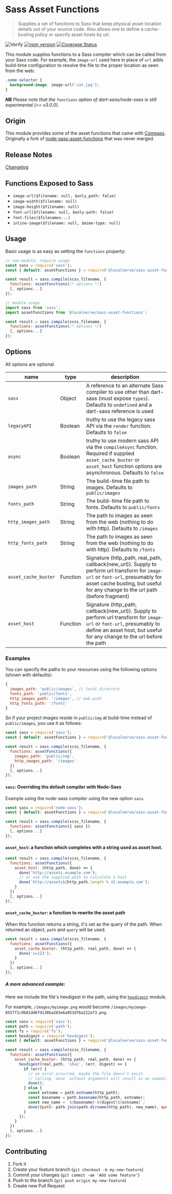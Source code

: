 # Sass Asset Functions

> Supplies a set of functions to Sass that keep physical asset location details out of your source code. Also allows one to define a cache-busting policy or specify asset hosts by url.

![Verify](https://github.com/localnerve/sass-asset-functions/workflows/Verify/badge.svg)
[![npm version](https://badge.fury.io/js/%40localnerve%2Fsass-asset-functions.svg)](https://badge.fury.io/js/%40localnerve%2Fsass-asset-functions)
[![Coverage Status](https://coveralls.io/repos/github/localnerve/sass-asset-functions/badge.svg?branch=master)](https://coveralls.io/github/localnerve/sass-asset-functions?branch=master)

This module supplies functions to a Sass compiler which can be called from your Sass code.
For example, the `image-url` used here in place of `url` adds build-time configuration to resolve the file to the proper location as seen from the web:

```css
.some-selector {
  background-image: image-url('cat.jpg');
}
```

_**NB** Please note that the `functions` option of dart-sass/node-sass is still experimental (>= v3.0.0)._

## Origin

This module provides some of the asset functions that came with [Compass](http://compass-style.org). Originally a fork of  [node-sass-asset-functions](https://github.com/fetch/node-sass-asset-functions) that was never merged.

## Release Notes

[Changelog](CHANGELOG.md)

## Functions Exposed to Sass

- `image-url($filename: null, $only_path: false)`
- `image-width($filename: null)`
- `image-height($filename: null)`
- `font-url($filename: null, $only-path: false)`
- `font-files($filenames...)`
- `inline-image($filename: null, $mime-type: null)`

## Usage

Basic usage is as easy as setting the `functions` property:

```js
// non-module, require usage
const sass = require('sass');
const { default: assetFunctions } = require('@localnerve/sass-asset-functions');

const result = sass.compile(scss_filename, {
  functions: assetFunctions(/* options */)
  [, options...]
});
```

```js
// module usage
import sass from 'sass';
import assetFunctions from '@localnerve/sass-asset-functions';

const result = sass.compile(scss_filename, {
  functions: assetFunctions(/* options */)
  [, options...]
});
```

## Options

All options are optional.

| name | type | description |
| --- | --- | --- |
| `sass` | Object | A reference to an alternate Sass compiler to use other than dart-sass (must expose `types`). Defaults to `undefined` and a dart-sass reference is used |
| `legacyAPI` | Boolean | truthy to use the legacy sass API via the `render` function. Defaults to `false` |
| `async` | Boolean | truthy to use modern sass API via the `compileAsync` function. Required if supplied `asset_cache_buster` or `asset_host` function options are asynchronous. Defaults to `false` |
| `images_path` | String | The build-time file path to images. Defaults to `public/images` |
| `fonts_path` | String | The build-time file path to fonts. Defaults to `public/fonts` |
| `http_images_path` | String | The path to images as seen from the web (nothing to do with http). Defaults to `/images` |
| `http_fonts_path` | String | The path to images as seen from the web (nothing to do with http). Defaults to `/fonts` |
| `asset_cache_buster` | Function | Signature (http_path, real_path, callback(new_url)). Supply to perform url transform for `image-url` or `font-url`, presumably for asset cache busting, but useful for any change to the url path (before fragment) |
| `asset_host` | Function | Signature (http_path, callback(new_url)). Supply to perform url transform for `image-url` or `font-url`, presumably to define an asset host, but useful for any change to the url before the path |

### Examples

You can specify the paths to your resources using the following options (shown with defaults):

```js
{
  images_path: 'public/images', // local directory
  fonts_path: 'public/fonts',
  http_images_path: '/images', // web path
  http_fonts_path: '/fonts'
}
```

So if your project images reside in `public/img` at build-time instead of `public/images`, you use it as follows:

```js
const sass = require('sass');
const { default: assetFunctions } = require('@localnerve/sass-asset-functions');

const result = sass.compile(scss_filename, {
  functions: assetFunctions({
    images_path: 'public/img',
    http_images_path: '/images'
  })
  [, options...]
});
```

#### `sass`: Overriding the default compiler with Node-Sass

Example using the node-sass compiler using the new option `sass`.

```js
const sass = require('node-sass');
const { default: assetFunctions } = require('@localnerve/sass-asset-functions');

const result = sass.compile(scss_filename, {
  functions: assetFunctions({ sass })
  [, options...]
});
```

#### `asset_host`: a function which completes with a string used as asset host.

```js
const result = sass.compile(scss_filename, {
  functions: assetFunctions({
    asset_host: (http_path, done) => {
      done('http://assets.example.com');
      // or use the supplied path to calculate a host
      done(`http://assets${http_path.length % 4}.example.com`);
    }
  })
  [, options...]
});
```

#### `asset_cache_buster`: a function to rewrite the asset path

When this function returns a string, it's set as the query of the path. When returned an object, `path` and `query` will be used.

```js
const result = sass.compile(scss_filename, {
  functions: assetFunctions({
    asset_cache_buster: (http_path, real_path, done) => {
      done('v=123');
    }
  })
  [, options...]
});
```

##### A more advanced example:

Here we include the file's  hexdigest in the path, using the [`hexdigest`](https://github.com/koenpunt/node-hexdigest) module.

For example, `/images/myimage.png` would become `/images/myimage-8557f1c9b01dd6fd138ba203e6a953df6a222af3.png`.

```js
const sass = require('sass');
const path = require('path');
const fs = require('fs');
const hexdigest = require('hexdigest');
const { default: assetFunctions } = require('@localnerve/sass-asset-functions');

const result = sass.compile(scss_filename, {
  functions: assetFunctions({
    asset_cache_buster: (http_path, real_path, done) => {
      hexdigest(real_path, 'sha1', (err, digest) => {
        if (err) {
          // an error occurred, maybe the file doesn't exist.
          // Calling `done` without arguments will result in an unmodified path.
          done();
        } else {
          const extname = path.extname(http_path);
          const basename = path.basename(http_path, extname);
          const new_name = `${basename}-${digest}${extname}`;
          done({path: path.join(path.dirname(http_path), new_name), query: null});
        }
      });
    }
  })
  [, options...]
});
```

## Contributing

1. Fork it
2. Create your feature branch (`git checkout -b my-new-feature`)
3. Commit your changes (`git commit -am 'Add some feature'`)
4. Push to the branch (`git push origin my-new-feature`)
5. Create new Pull Request
